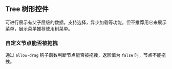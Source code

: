 <div class="demo-header">
<p class="overviewicon">
  <span class="wapi-navigation-tree"/>
</p>

## Tree 树形控件

<nova-uxlink widget-name="Tree"></nova-uxlink>

可进行展示有父子层级的数据，支持选择，异步加载等功能。但不推荐用它来展示菜单，展示菜单推荐使用树菜单。
</div>

### 自定义节点能否被拖拽

通过 `allow-drag` 钩子函数判断节点能否被拖拽，返回值为 `false` 时，节点不能拖拽。

<nova-demo-view link="tree/allow-drag"></nova-demo-view>

<br>
